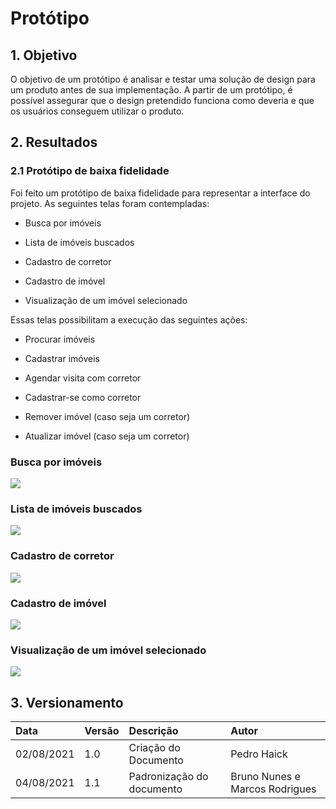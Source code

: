 # Protótipo

## 1. Objetivo
O objetivo de um protótipo é analisar e testar uma solução de design para um produto antes de sua implementação. A partir de um protótipo, é possível assegurar que o design pretendido funciona como deveria e que os usuários conseguem utilizar o produto.

## 2. Resultados
### 2.1 Protótipo de baixa fidelidade
Foi feito um protótipo de baixa fidelidade para representar a interface do projeto. As seguintes telas foram contempladas: 

- Busca por imóveis

- Lista de imóveis buscados

- Cadastro de corretor

- Cadastro de imóvel

- Visualização de um imóvel selecionado


Essas telas possibilitam a execução das seguintes ações:

- Procurar imóveis

- Cadastrar imóveis

- Agendar visita com corretor

- Cadastrar-se como corretor

- Remover imóvel (caso seja um corretor)

- Atualizar imóvel (caso seja um corretor)
 
### Busca por imóveis
<img src='../prototipo/buscar-por-imoveis.png'>

### Lista de imóveis buscados
<img src='../prototipo/lista-de-imoveis.png'>

### Cadastro de corretor
<img src='../prototipo/cadastrar-um-corretor.png'>

### Cadastro de imóvel
<img src='../prototipo/cadastrar-um-imovel.png'>

### Visualização de um imóvel selecionado
<img src='../prototipo/visualizar-um-imovel.png'>

## 3. Versionamento

| Data       | Versão | Descrição                                | Autor             |
| :--------- | :----- | :--------------------------------------- | :---------------- |
| 02/08/2021 | 1.0    | Criação do Documento          | Pedro Haick    |
| 04/08/2021 | 1.1    | Padronização do documento       | Bruno Nunes e Marcos Rodrigues    |

